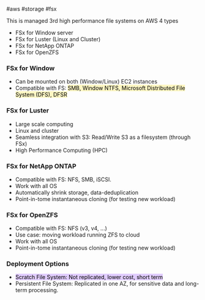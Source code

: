 #aws #storage #fsx

This is managed 3rd high performance file systems on AWS
4 types
- FSx for Window server
- FSx for Luster (Linux and Cluster)
- FSx for NetApp ONTAP
- FSx for OpenZFS

### FSx for Window
- Can be mounted on both (Window/Linux) EC2 instances
- Compatible with FS: <mark style="background: #FFF3A3A6;">SMB, Window NTFS, Microsoft Distributed File System (DFS), DFSR</mark>

### FSx for Luster
- Large scale computing
- Linux and cluster
- Seamless integration with S3: Read/Write S3 as a filesystem (through FSx)
- High Performance Computing (HPC)

### FSx for NetApp ONTAP
- Compatible with FS: NFS, SMB, iSCSI.
- Work with all OS
- Automatically shrink storage, data-deduplication
- Point-in-tome instantaneous cloning (for testing new workload)

### FSx for OpenZFS
- Compatible with FS: NFS (v3, v4, ...)
- Use case: moving workload running ZFS to cloud
- Work with all OS
- Point-in-tome instantaneous cloning (for testing new workload)

### Deployment Options
- <mark style="background: #D2B3FFA6;">Scratch File System: Not replicated, lower cost, short term</mark>
- Persistent File System: Replicated in one AZ, for sensitive data and long-term processing.